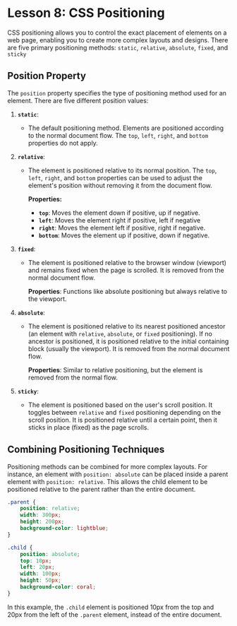 # **Lesson 8: CSS Positioning**

CSS positioning allows you to control the exact placement of elements on a web page, enabling you to create more complex layouts and designs. There are five primary positioning methods: `static`, `relative`, `absolute`, `fixed`, and `sticky`

## **Position Property**

The `position` property specifies the type of positioning method used for an element. There are five different position values:

1. **`static`**:  
   - The default positioning method. Elements are positioned according to the normal document flow. The `top`, `left`, `right`, and `bottom` properties do not apply.

2. **`relative`**:  
   - The element is positioned relative to its normal position. The `top`, `left`, `right`, and `bottom` properties can be used to adjust the element's position without removing it from the document flow.
  
	  **Properties:** 
	   - **`top`**: Moves the element down if positive, up if negative. 
	   - **`left`**: Moves the element right if positive, left if negative
	   - **`right`**: Moves the element left if positive, right if negative. 
	   - **`bottom`**: Moves the element up if positive, down if negative.

3. **`fixed`**:  
   - The element is positioned relative to the browser window (viewport) and remains fixed when the page is scrolled. It is removed from the normal document flow.
	
		**Properties**: Functions like absolute positioning but always relative to the viewport.

4. **`absolute`**:  
   - The element is positioned relative to its nearest positioned ancestor (an element with `relative`, `absolute`, or `fixed` positioning). If no ancestor is positioned, it is positioned relative to the initial containing block (usually the viewport). It is removed from the normal document flow.
   
	   **Properties**: Similar to relative positioning, but the element is removed from the normal flow. 

5. **`sticky`**:  
   - The element is positioned based on the user's scroll position. It toggles between `relative` and `fixed` positioning depending on the scroll position. It is positioned relative until a certain point, then it sticks in place (fixed) as the page scrolls.

## **Combining Positioning Techniques**

Positioning methods can be combined for more complex layouts. For instance, an element with `position: absolute` can be placed inside a parent element with `position: relative`. This allows the child element to be positioned relative to the parent rather than the entire document.
```css
.parent {
    position: relative;
    width: 300px;
    height: 200px;
    background-color: lightblue;
}

.child {
    position: absolute;
    top: 10px;
    left: 20px;
    width: 100px;
    height: 50px;
    background-color: coral;
}
```
In this example, the `.child` element is positioned 10px from the top and 20px from the left of the `.parent` element, instead of the entire document.
<!--stackedit_data:
eyJoaXN0b3J5IjpbMjYwNjE2MDA5LC0xOTA5OTgzNjgyLC0xMT
g2MDYyNjIwXX0=
-->